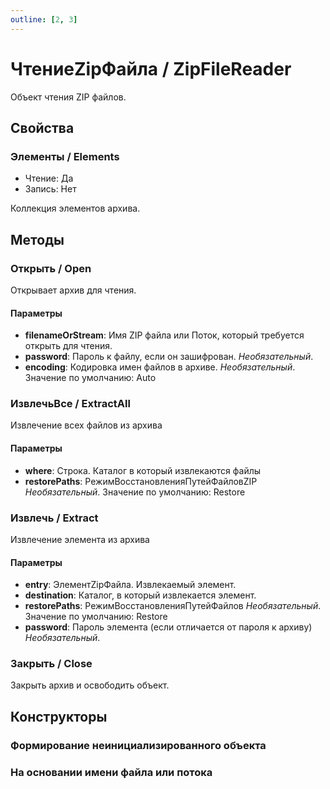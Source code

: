 ```yaml
---
outline: [2, 3]
---
```


# ЧтениеZipФайла / ZipFileReader


Объект чтения ZIP файлов.


## Свойства


### Элементы / Elements

* Чтение: Да
* Запись: Нет

Коллекция элементов архива.


## Методы


### Открыть / Open


Открывает архив для чтения.


#### Параметры

* **filenameOrStream**: Имя ZIP файла или Поток, который требуется открыть для чтения.
* **password**: Пароль к файлу, если он зашифрован. *Необязательный*. 
* **encoding**: Кодировка имен файлов в архиве. *Необязательный*. Значение по умолчанию: Auto

### ИзвлечьВсе / ExtractAll


Извлечение всех файлов из архива


#### Параметры

* **where**: Строка. Каталог в который извлекаются файлы
* **restorePaths**: РежимВосстановленияПутейФайловZIP *Необязательный*. Значение по умолчанию: Restore

### Извлечь / Extract


Извлечение элемента из архива


#### Параметры

* **entry**: ЭлементZipФайла. Извлекаемый элемент.
* **destination**: Каталог, в который извлекается элемент.
* **restorePaths**: РежимВосстановленияПутейФайлов *Необязательный*. Значение по умолчанию: Restore
* **password**: Пароль элемента (если отличается от пароля к архиву) *Необязательный*. 

### Закрыть / Close


Закрыть архив и освободить объект.


## Конструкторы


### Формирование неинициализированного объекта


### На основании имени файла или потока

